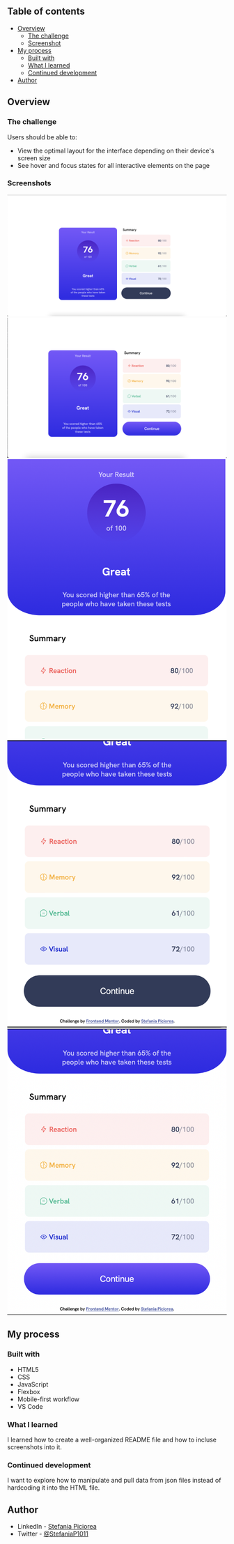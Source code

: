 

## Table of contents

- [Overview](#overview)
  - [The challenge](#the-challenge)
  - [Screenshot](#screenshot)
- [My process](#my-process)
  - [Built with](#built-with)
  - [What I learned](#what-i-learned)
  - [Continued development](#continued-development)
- [Author](#author)


## Overview

### The challenge

Users should be able to:

- View the optimal layout for the interface depending on their device's screen size
- See hover and focus states for all interactive elements on the page

### Screenshots

![Desktop](assets/screenshots/desktop.png)
![Desktop Active State](assets/screenshots/desktop-active.png)
![Mobile Part 1](assets/screenshots/mobile-1.png)
![Mobile Part 2](assets/screenshots/mobile-2.png)
![Mobile Active State](assets/screenshots/mobile-active.png)



## My process

### Built with

- HTML5
- CSS
- JavaScript
- Flexbox
- Mobile-first workflow
- VS Code


### What I learned
 
 I learned how to create a well-organized README file and how to incluse screenshots into it.



### Continued development

I want to explore how to manipulate and pull data from json files instead of hardcoding it into the HTML file.


## Author

- LinkedIn - [Stefania Piciorea](https://www.linkedin.com/in/stefania-piciorea)
- Twitter - [@StefaniaP1011](https://www.twitter.com/StefaniaP1011)


